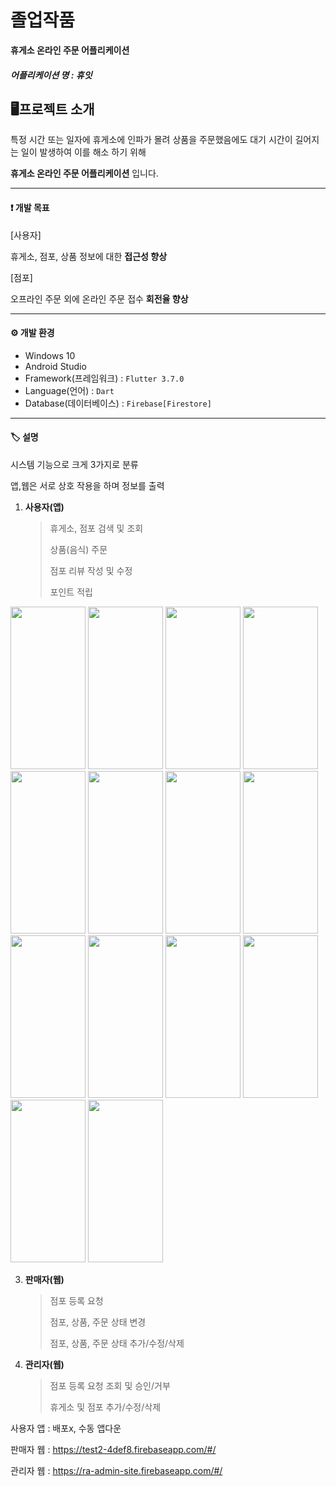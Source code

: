 # 졸업작품

**휴게소 온라인 주문 어플리케이션**

##### 어플리케이션 명 : 휴잇


## 🖥프로젝트 소개

특정 시간 또는 일자에 휴게소에 인파가 몰려 상품을 주문했음에도
대기 시간이 길어지는 일이 발생하여 이를 해소 하기 위해

**휴게소 온라인 주문 어플리케이션** 입니다.

---

#### ❗ 개발 목표

[사용자]

휴게소, 점포, 상품 정보에 대한 **접근성 향상**

[점포]

오프라인 주문 외에 온라인 주문 접수 **회전율 향상**

---

#### ⚙ 개발 환경
- Windows 10
- Android Studio
- Framework(프레임워크) : `Flutter 3.7.0`
- Language(언어) : `Dart`
- Database(데이터베이스) : `Firebase[Firestore]`


---

#### 🏷 설명
시스템 기능으로 크게 3가지로 분류

앱,웹은 서로 상호 작용을 하며 정보를 출력

1. **사용자(앱)**
   > 휴게소, 점포 검색 및 조회
   > 
   > 상품(음식) 주문
   > 
   > 점포 리뷰 작성 및 수정
   > 
   > 포인트 적립
   >
   
<img src ="https://github.com/HeoSeongMun/Resting-place/assets/100749666/e7dee0c2-cf7b-4bc9-9506-736feccdbe05" width="120" height="260"/>      
<img src ="https://github.com/HeoSeongMun/Resting-place/assets/100749666/2655e42f-dec4-40a1-8e45-c6ff5e5ef459" width="120" height="260"/>     
<img src ="https://github.com/HeoSeongMun/Resting-place/assets/100749666/c24a6607-874f-40bc-9c49-34cbd9fbce4a" width="120" height="260"/>     
<img src ="https://github.com/HeoSeongMun/Resting-place/assets/100749666/ab32574a-15ce-419f-a916-9b3486c687b6" width="120" height="260"/>     
<img src ="https://github.com/HeoSeongMun/Resting-place/assets/100749666/3bbbf446-e483-40d6-9ea2-920136cabbb3" width="120" height="260"/>     
<img src ="https://github.com/HeoSeongMun/Resting-place/assets/100749666/9a318918-1d07-4b67-960d-7aaad7e774ae" width="120" height="260"/>     
<img src ="https://github.com/HeoSeongMun/Resting-place/assets/100749666/dba9577f-0452-477d-afcf-f8722452a94a" width="120" height="260"/> 
<img src ="https://github.com/HeoSeongMun/Resting-place/assets/100749666/2bc71e6a-ae6c-4c85-8837-1cc5bbecc5cc" width="120" height="260"/>     
<img src ="https://github.com/HeoSeongMun/Resting-place/assets/100749666/9babe1d8-75ae-425c-b3fa-d96cb57330c5" width="120" height="260"/>     
<img src ="https://github.com/HeoSeongMun/Resting-place/assets/100749666/b672fa1e-d98b-4408-b332-1cfda520e77f" width="120" height="260"/>     
<img src ="https://github.com/HeoSeongMun/Resting-place/assets/100749666/59a4749b-183a-4cb8-94b7-44c96fb566b0" width="120" height="260"/>     
<img src ="https://github.com/HeoSeongMun/Resting-place/assets/100749666/545d1e04-a891-41d0-8d1a-83707770bd3a" width="120" height="260"/>    
<img src ="https://github.com/HeoSeongMun/Resting-place/assets/100749666/388d1533-e7f4-4bcd-a403-13b79566c971" width="120" height="260"/>     
<img src ="https://github.com/HeoSeongMun/Resting-place/assets/100749666/04522804-8723-4721-8b05-d4e5d2397980" width="120" height="260"/>     


3. **판매자(웹)**
   > 점포 등록 요청
   > 
   > 점포, 상품, 주문 상태 변경
   > 
   > 점포, 상품, 주문 상태 추가/수정/삭제
   > 
   
5. **관리자(웹)**
   > 점포 등록 요청 조회 및 승인/거부
   > 
   > 휴게소 및 점포 추가/수정/삭제
   > 

사용자 앱 : 배포x, 수동 앱다운

판매자 웹 : <https://test2-4def8.firebaseapp.com/#/>

관리자 웹 : <https://ra-admin-site.firebaseapp.com/#/>
